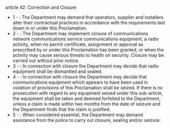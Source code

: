 article 42: Correction and Closure

<ul>
			<li>1 - : The Department may demand that operators, supplier and installers alter their contractual practices in accordance with the requirements laid down in or under this Proclamation.<ul>
			</ul></li>			<li>2 - : The Department may implement closure of communications network communications service communications equipment, a radio activity, when no permit certificate, assignment or approval as prescribed by or under this Proclamation has been granted, or when the activity may cause serious threats to health on security. Closure may be carried out without prior notice.<ul>
			</ul></li>			<li>3 - : In connection with closure the Department may decide that radio equipment shall be dismantled and sealed.<ul>
			</ul></li>			<li>4 - : In connection with closure the Department may decide that communications equipment which appears to have been used in violation of provisions of this Proclamation shall be seized. If there is no prosecution with regard to any equipment seized under this sub-article, the equipment shall be taken and deemed forfeited to the Department, unless a claim is made within two months from the date of seizure and the Department finds that the claim is justified.<ul>
			</ul></li>			<li>5 - : When considered essential, the Department may demand assistance from the police to carry out closure, sealing and&#x2F;or seizure.<ul>
			</ul></li></ul>